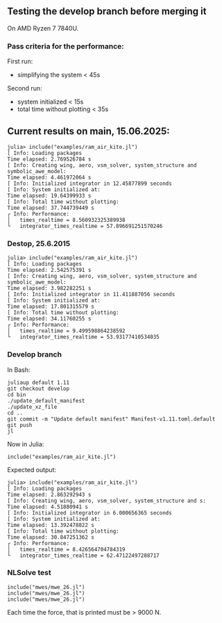 ## Testing the develop branch before merging it
On  AMD Ryzen 7 7840U.

### Pass criteria for the performance:
First run:
- simplifying the system      < 45s

Second run:
- system initialized          < 15s
- total time without plotting < 35s

## Current results on main, 15.06.2025:
```
julia> include("examples/ram_air_kite.jl")
[ Info: Loading packages 
Time elapsed: 2.769526784 s
[ Info: Creating wing, aero, vsm_solver, system_structure and symbolic_awe_model:
Time elapsed: 4.461972064 s
[ Info: Initialized integrator in 12.45877899 seconds
[ Info: System initialized at:
Time elapsed: 19.64399933 s
[ Info: Total time without plotting:
Time elapsed: 37.744739449 s
┌ Info: Performance:
│   times_realtime = 8.560932325389938
└   integrator_times_realtime = 57.896691251570246
```

### Destop, 25.6.2015
```
julia> include("examples/ram_air_kite.jl")
[ Info: Loading packages 
Time elapsed: 2.542575391 s
[ Info: Creating wing, aero, vsm_solver, system_structure and symbolic_awe_model:
Time elapsed: 3.982282251 s
[ Info: Initialized integrator in 11.411887056 seconds
[ Info: System initialized at:
Time elapsed: 17.801315579 s
[ Info: Total time without plotting:
Time elapsed: 34.11760255 s
┌ Info: Performance:
│   times_realtime = 9.499598864238592
└   integrator_times_realtime = 53.93177410534035
```


### Develop branch
In Bash:
```
juliaup default 1.11
git checkout develop
cd bin
./update_default_manifest
./update_xz_file
cd ..
git commit -m "Update default manifest" Manifest-v1.11.toml.default
git push
jl
```
Now in Julia:
```
include("examples/ram_air_kite.jl")
```
Expected output:
```
julia> include("examples/ram_air_kite.jl")
[ Info: Loading packages 
Time elapsed: 2.863292943 s
[ Info: Creating wing, aero, vsm_solver, system_structure and s:
Time elapsed: 4.51880941 s
[ Info: Initialized integrator in 6.000656365 seconds
[ Info: System initialized at:
Time elapsed: 13.392478822 s
[ Info: Total time without plotting:
Time elapsed: 30.847251362 s
┌ Info: Performance:
│   times_realtime = 8.426564704784319
└   integrator_times_realtime = 62.47122497288717
```

### NLSolve test
```
include("mwes/mwe_26.jl")
include("mwes/mwe_26.jl")
include("mwes/mwe_26.jl")
```
Each time the force, that is printed must be > 9000 N.
